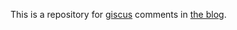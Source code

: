 This is a repository for [giscus](https://giscus.app) comments in [the blog](https://www.hohyeonmoon.com/blog/).
